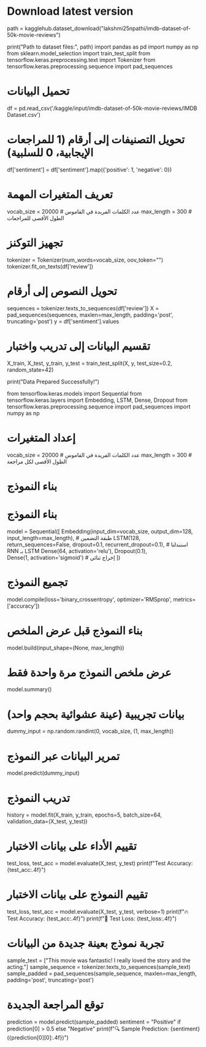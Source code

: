 
# Download latest version
path = kagglehub.dataset_download("lakshmi25npathi/imdb-dataset-of-50k-movie-reviews")

print("Path to dataset files:", path)
import pandas as pd
import numpy as np
from sklearn.model_selection import train_test_split
from tensorflow.keras.preprocessing.text import Tokenizer
from tensorflow.keras.preprocessing.sequence import pad_sequences

# تحميل البيانات
df = pd.read_csv('/kaggle/input/imdb-dataset-of-50k-movie-reviews/IMDB Dataset.csv')

# تحويل التصنيفات إلى أرقام (1 للمراجعات الإيجابية، 0 للسلبية)
df['sentiment'] = df['sentiment'].map({'positive': 1, 'negative': 0})

# تعريف المتغيرات المهمة
vocab_size = 20000  # عدد الكلمات الفريدة في القاموس
max_length = 300    # الطول الأقصى للمراجعات

# تجهيز التوكنز
tokenizer = Tokenizer(num_words=vocab_size, oov_token="<OOV>")
tokenizer.fit_on_texts(df['review'])

# تحويل النصوص إلى أرقام
sequences = tokenizer.texts_to_sequences(df['review'])
X = pad_sequences(sequences, maxlen=max_length, padding='post', truncating='post')
y = df['sentiment'].values

# تقسيم البيانات إلى تدريب واختبار
X_train, X_test, y_train, y_test = train_test_split(X, y, test_size=0.2, random_state=42)

print("Data Prepared Successfully!")

from tensorflow.keras.models import Sequential
from tensorflow.keras.layers import Embedding, LSTM, Dense, Dropout
from tensorflow.keras.preprocessing.sequence import pad_sequences
import numpy as np

# إعداد المتغيرات
vocab_size = 20000  # عدد الكلمات الفريدة في القاموس
max_length = 300    # الطول الأقصى لكل مراجعة

# بناء النموذج
# بناء النموذج
model = Sequential([
    Embedding(input_dim=vocab_size, output_dim=128, input_length=max_length),  # طبقة التضمين
    LSTM(128, return_sequences=False, dropout=0.1, recurrent_dropout=0.1),  # استبدلنا RNN بـ LSTM
    Dense(64, activation='relu'),
    Dropout(0.1),  
    Dense(1, activation='sigmoid')  # إخراج ثنائي
])

# تجميع النموذج
model.compile(loss='binary_crossentropy', optimizer='RMSprop', metrics=['accuracy'])
# بناء النموذج قبل عرض الملخص
model.build(input_shape=(None, max_length))

# عرض ملخص النموذج مرة واحدة فقط
model.summary()




# بيانات تجريبية (عينة عشوائية بحجم واحد)
dummy_input = np.random.randint(0, vocab_size, (1, max_length))

# تمرير البيانات عبر النموذج
model.predict(dummy_input)
# تدريب النموذج
history = model.fit(X_train, y_train, epochs=5, batch_size=64, validation_data=(X_test, y_test))
# تقييم الأداء على بيانات الاختبار
test_loss, test_acc = model.evaluate(X_test, y_test)
print(f"Test Accuracy: {test_acc:.4f}")
# تقييم النموذج على بيانات الاختبار
test_loss, test_acc = model.evaluate(X_test, y_test, verbose=1)
print(f"🔥 Test Accuracy: {test_acc:.4f}")
print(f"🎯 Test Loss: {test_loss:.4f}")

# تجربة نموذج بعينة جديدة من البيانات
sample_text = ["This movie was fantastic! I really loved the story and the acting."]
sample_sequence = tokenizer.texts_to_sequences(sample_text)
sample_padded = pad_sequences(sample_sequence, maxlen=max_length, padding='post', truncating='post')

# توقع المراجعة الجديدة
prediction = model.predict(sample_padded)
sentiment = "Positive" if prediction[0] > 0.5 else "Negative"
print(f"🔍 Sample Prediction: {sentiment} ({prediction[0][0]:.4f})")

